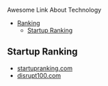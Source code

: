 
Awesome Link About Technology

* [Ranking](#ranking)
  * [Startup Ranking](#Startup-Ranking)

## Startup Ranking
  * [startupranking.com](https://www.startupranking.com/)
  * [disrupt100.com](http://www.disrupt100.com/)
  

  
